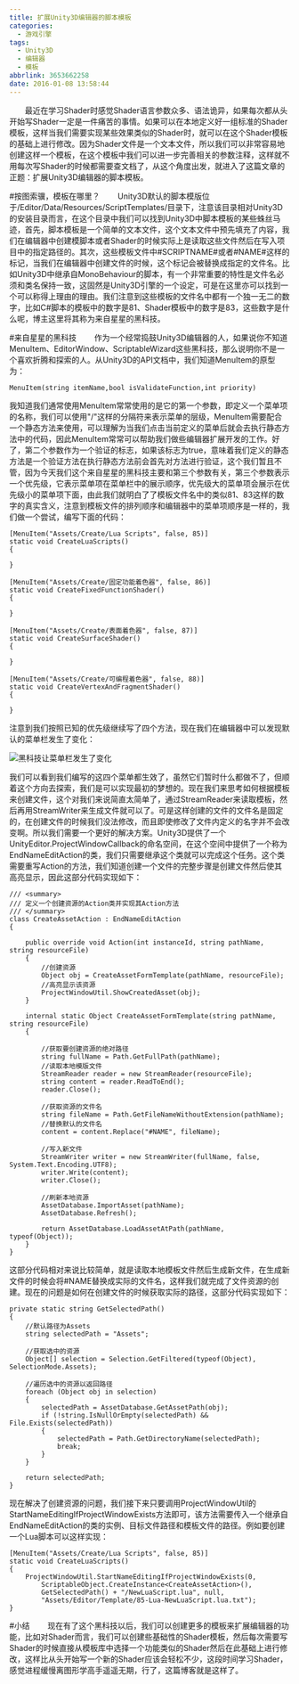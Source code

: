 ```yaml
---
title: 扩展Unity3D编辑器的脚本模板
categories:
  - 游戏引擎
tags:
  - Unity3D
  - 编辑器
  - 模板
abbrlink: 3653662258
date: 2016-01-08 13:58:44
---
```

&emsp;&emsp;最近在学习Shader时感觉Shader语言参数众多、语法诡异，如果每次都从头开始写Shader一定是一件痛苦的事情。如果可以在本地定义好一组标准的Shader模板，这样当我们需要实现某些效果类似的Shader时，就可以在这个Shader模板的基础上进行修改。因为Shader文件是一个文本文件，所以我们可以非常容易地创建这样一个模板，在这个模板中我们可以进一步完善相关的参数注释，这样就不用每次写Shader的时候都需要查文档了，从这个角度出发，就进入了这篇文章的正题：扩展Unity3D编辑器的脚本模板。
<!--more-->

#按图索骥，模板在哪里？
&emsp;&emsp;Unity3D默认的脚本模版位于/Editor/Data/Resources/ScriptTemplates/目录下，注意该目录相对Unity3D的安装目录而言，在这个目录中我们可以找到Unity3D中脚本模板的某些蛛丝马迹，首先，脚本模板是一个简单的文本文件，这个文本文件中预先填充了内容，我们在编辑器中创建模脚本或者Shader的时候实际上是读取这些文件然后在写入项目中的指定路径的。其次，这些模板文件中#SCRIPTNAME#或者#NAME#这样的标记，当我们在编辑器中创建文件的时候，这个标记会被替换成指定的文件名。比如Unity3D中继承自MonoBehaviour的脚本，有一个非常重要的特性是文件名必须和类名保持一致，这固然是Unity3D引擎的一个设定，可是在这里亦可以找到一个可以称得上理由的理由。我们注意到这些模板的文件名中都有一个独一无二的数字，比如C#脚本的模板中的数字是81、Shader模板中的数字是83，这些数字是什么呢，博主这里将其称为来自星星的黑科技。

#来自星星的黑科技
&emsp;&emsp;作为一个经常捣鼓Unity3D编辑器的人，如果说你不知道MenuItem、EditorWindow、ScriptableWizard这些黑科技，那么说明你不是一个喜欢折腾和探索的人。从Unity3D的API文档中，我们知道MenuItem的原型为：
```
MenuItem(string itemName,bool isValidateFunction,int priority) 
```
我知道我们通常使用MenuItem常常使用的是它的第一个参数，即定义一个菜单项的名称，我们可以使用"/"这样的分隔符来表示菜单的层级，MenuItem需要配合一个静态方法来使用，可以理解为当我们点击当前定义的菜单后就会去执行静态方法中的代码，因此MenuItem常常可以帮助我们做些编辑器扩展开发的工作。好了，第二个参数作为一个验证的标志，如果该标志为true，意味着我们定义的静态方法是一个验证方法在执行静态方法前会首先对方法进行验证，这个我们暂且不管，因为今天我们这个来自星星的黑科技主要和第三个参数有关，第三个参数表示一个优先级，它表示菜单项在菜单栏中的展示顺序，优先级大的菜单项会展示在优先级小的菜单项下面，由此我们就明白了了模板文件名中的类似81、83这样的数字的真实含义，注意到模板文件的排列顺序和编辑器中的菜单项顺序是一样的，我们做一个尝试，编写下面的代码：
```
[MenuItem("Assets/Create/Lua Scripts", false, 85)]
static void CreateLuaScripts()
{
        
}

[MenuItem("Assets/Create/固定功能着色器", false, 86)]
static void CreateFixedFunctionShader()
{
        
}

[MenuItem("Assets/Create/表面着色器", false, 87)]
static void CreateSurfaceShader()
{
       
}

[MenuItem("Assets/Create/可编程着色器", false, 88)]
static void CreateVertexAndFragmentShader()
{
        
}
```
注意到我们按照已知的优先级继续写了四个方法，现在我们在编辑器中可以发现默认的菜单栏发生了变化：

![黑科技让菜单栏发生了变化]()

我们可以看到我们编写的这四个菜单都生效了，虽然它们暂时什么都做不了，但顺着这个方向去探索，我们是可以实现最初的梦想的。现在我们来思考如何根据模板来创建文件，这个对我们来说简直太简单了，通过StreamReader来读取模板，然后再用StreamWriter来生成文件就可以了。可是这样创建的文件的文件名是固定的，在创建文件的时候我们没法修改，而且即使修改了文件内定义的名字并不会改变啊。所以我们需要一个更好的解决方案。Unity3D提供了一个UnityEditor.ProjectWindowCallback的命名空间，在这个空间中提供了一个称为EndNameEditAction的类，我们只需要继承这个类就可以完成这个任务。这个类需要重写Action的方法，我们知道创建一个文件的完整步骤是创建文件然后使其高亮显示，因此这部分代码实现如下：
```
/// <summary>
/// 定义一个创建资源的Action类并实现其Action方法
/// </summary>
class CreateAssetAction : EndNameEditAction
{

    public override void Action(int instanceId, string pathName, string resourceFile)
    {
        //创建资源
        Object obj = CreateAssetFormTemplate(pathName, resourceFile);
        //高亮显示该资源
        ProjectWindowUtil.ShowCreatedAsset(obj);
    }

    internal static Object CreateAssetFormTemplate(string pathName, string resourceFile)
    {

        //获取要创建资源的绝对路径
        string fullName = Path.GetFullPath(pathName);
        //读取本地模版文件
        StreamReader reader = new StreamReader(resourceFile);
        string content = reader.ReadToEnd();
        reader.Close();

        //获取资源的文件名
        string fileName = Path.GetFileNameWithoutExtension(pathName);
        //替换默认的文件名
        content = content.Replace("#NAME", fileName);

        //写入新文件
        StreamWriter writer = new StreamWriter(fullName, false, System.Text.Encoding.UTF8);
        writer.Write(content);
        writer.Close();

        //刷新本地资源
        AssetDatabase.ImportAsset(pathName);
        AssetDatabase.Refresh();

        return AssetDatabase.LoadAssetAtPath(pathName, typeof(Object));
    }
}
```
这部分代码相对来说比较简单，就是读取本地模板文件然后生成新文件，在生成新文件的时候会将#NAME替换成实际的文件名，这样我们就完成了文件资源的创建。现在的问题是如何在创建文件的时候获取实际的路径，这部分代码实现如下：
```
private static string GetSelectedPath()
{
    //默认路径为Assets
    string selectedPath = "Assets";

    //获取选中的资源
    Object[] selection = Selection.GetFiltered(typeof(Object), SelectionMode.Assets);

    //遍历选中的资源以返回路径
    foreach (Object obj in selection)
    {
        selectedPath = AssetDatabase.GetAssetPath(obj);
        if (!string.IsNullOrEmpty(selectedPath) && File.Exists(selectedPath))
        {
            selectedPath = Path.GetDirectoryName(selectedPath);
            break;
        }
    }

    return selectedPath;
}
```
现在解决了创建资源的问题，我们接下来只要调用ProjectWindowUtil的StartNameEditingIfProjectWindowExists方法即可，该方法需要传入一个继承自EndNameEditAction的类的实例、目标文件路径和模板文件的路径。例如要创建一个Lua脚本可以这样实现：
```
[MenuItem("Assets/Create/Lua Scripts", false, 85)]
static void CreateLuaScripts()
{
    ProjectWindowUtil.StartNameEditingIfProjectWindowExists(0,
        ScriptableObject.CreateInstance<CreateAssetAction>(),
        GetSelectedPath() + "/NewLuaScript.lua", null,
        "Assets/Editor/Template/85-Lua-NewLuaScript.lua.txt");
}
```

#小结
&emsp;&emsp;现在有了这个黑科技以后，我们可以创建更多的模板来扩展编辑器的功能，比如对Shader而言，我们可以创建些基础性的Shader模板，然后每次需要写Shader的时候直接从模板库中选择一个功能类似的Shader然后在此基础上进行修改，这样比从头开始写一个新的Shader应该会轻松不少，这段时间学习Shader，感觉进程缓慢离图形学高手遥遥无期，行了，这篇博客就是这样了。

